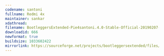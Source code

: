 ```yaml
---
codename: santoni
fullname: Redmi 4x
maintainer: sankar
xdathread: 
filename: BootleggersExtended-Pie4santoni.4.0-Stable-Official-20190207-063752.zip
downloadid: 666
newformat: true
buildsize: 1033602422
mirrorlink: https://sourceforge.net/projects/bootleggersextended/files/santoni/
---
```


